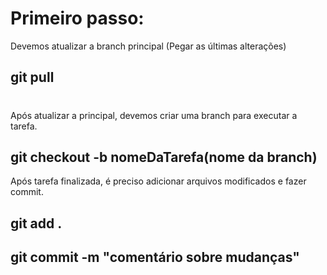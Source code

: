 # Primeiro passo:

Devemos atualizar a branch principal (Pegar as últimas alterações)

## git pull
#
Após atualizar a principal, devemos criar uma branch para executar a tarefa. 

## git checkout -b nomeDaTarefa(nome da branch)


Após tarefa finalizada, é preciso adicionar arquivos modificados e fazer commit.

## git add .
## git commit -m "comentário sobre mudanças"